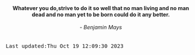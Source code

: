 
<div align="center"><b><span>Whatever you do,strive to do it so well that no man living and no man dead and no man yet to be born could do it any better.</span></b><br><br><i> - Benjamin Mays</i></div>
<br><br><kbd>Last updated:Thu Oct 19 12:09:30 2023</kbd>